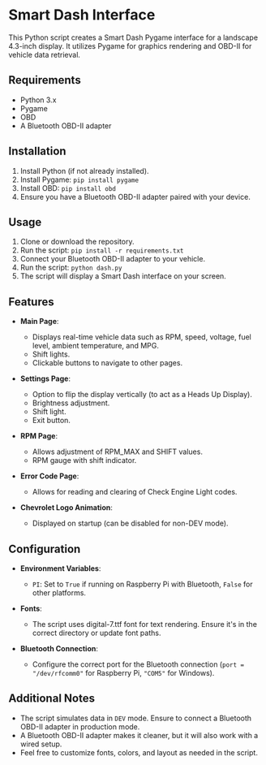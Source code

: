 # Smart Dash Interface

This Python script creates a Smart Dash Pygame interface for a landscape 4.3-inch display. It utilizes Pygame for graphics rendering and OBD-II for vehicle data retrieval.

## Requirements

- Python 3.x
- Pygame
- OBD
- A Bluetooth OBD-II adapter

## Installation

1. Install Python (if not already installed).
2. Install Pygame: `pip install pygame`
3. Install OBD: `pip install obd`
4. Ensure you have a Bluetooth OBD-II adapter paired with your device.

## Usage

1. Clone or download the repository.
2. Run the script: `pip install -r requirements.txt`
3. Connect your Bluetooth OBD-II adapter to your vehicle.
4. Run the script: `python dash.py`
5. The script will display a Smart Dash interface on your screen.

## Features

- **Main Page**:
  - Displays real-time vehicle data such as RPM, speed, voltage, fuel level, ambient temperature, and MPG.
  - Shift lights.
  - Clickable buttons to navigate to other pages.
  
- **Settings Page**:
  - Option to flip the display vertically (to act as a Heads Up Display).
  - Brightness adjustment.
  - Shift light.
  - Exit button.

- **RPM Page**:
  - Allows adjustment of RPM_MAX and SHIFT values.
  - RPM gauge with shift indicator.

- **Error Code Page**:
  - Allows for reading and clearing of Check Engine Light codes.

- **Chevrolet Logo Animation**:
  - Displayed on startup (can be disabled for non-DEV mode).

## Configuration

- **Environment Variables**:
  - `PI`: Set to `True` if running on Raspberry Pi with Bluetooth, `False` for other platforms.

- **Fonts**:
  - The script uses digital-7.ttf font for text rendering. Ensure it's in the correct directory or update font paths.

- **Bluetooth Connection**:
  - Configure the correct port for the Bluetooth connection (`port = "/dev/rfcomm0"` for Raspberry Pi, `"COM5"` for Windows).

## Additional Notes

- The script simulates data in `DEV` mode. Ensure to connect a Bluetooth OBD-II adapter in production mode.
- A Bluetooth OBD-II adapter makes it cleaner, but it will also work with a wired setup.
- Feel free to customize fonts, colors, and layout as needed in the script.
